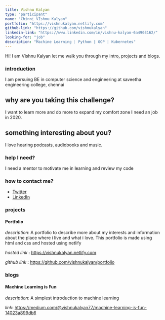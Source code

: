 ```yaml
---
title: Vishnu Kalyan
type: "participant"
name: "Chinni VIshnu Kalyan"
portfolio: "https://vishnukalyan.netlify.com"
github-link: "https://github.com/vishnukalyan"
linkedin-link: "https://www.linkedin.com/in/vishnu-kalyan-6a4903162/"
looking-for: "job"
description: "Machine Learning | Python | GCP | Kubernetes"
---
```


Hi! I am Vishnu Kalyan let me walk you through my intro, projects and blogs.

### introduction

I am persuing BE in computer science and engineering at saveetha engineering college, chennai

## why are you taking this challenge?

I want to learn more and do more to expand my comfort zone
I need an job in 2020.

## something interesting about you?

I love hearing podcasts, audiobooks and music.

### help I need?

I need a mentor to motivate me in learning and review my code 

### how to contact me?

- [Twitter](https://twitter.com/VishnuKalyan99)
- [LinkedIn](https://www.linkedin.com/in/vishnu-kalyan-6a4903162/)

### projects

#### Portfolio

_description_: A portfolio to describe more about my interests and information about the place where i live and what i love.
This portfolio is made using html and css and hosted using netlify

_hosted link_ : https://vishnukalyan.netlify.com

_github link_ : https://github.com/vishnukalyan/portfolio

### blogs

#### Machine Learning is Fun

_description_: A simplest introduction to machine learning

_link_: https://medium.com/@vishnukalyan77/machine-learning-is-fun-14023a899db6
